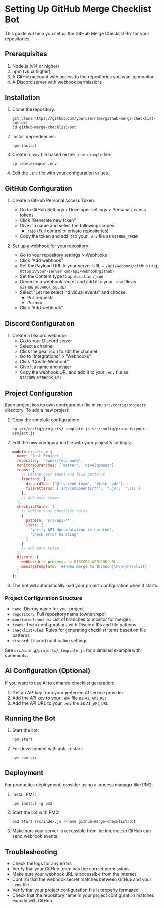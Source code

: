 # Setting Up GitHub Merge Checklist Bot

This guide will help you set up the GitHub Merge Checklist Bot for your repositories.

## Prerequisites

1. Node.js (v14 or higher)
2. npm (v6 or higher)
3. A GitHub account with access to the repositories you want to monitor
4. A Discord server with webhook permissions

## Installation

1. Clone the repository:
   ```
   git clone https://github.com/yourusername/github-merge-checklist-bot.git
   cd github-merge-checklist-bot
   ```

2. Install dependencies:
   ```
   npm install
   ```

3. Create a `.env` file based on the `.env.example` file:
   ```
   cp .env.example .env
   ```

4. Edit the `.env` file with your configuration values.

## GitHub Configuration

1. Create a GitHub Personal Access Token:
   - Go to GitHub Settings > Developer settings > Personal access tokens
   - Click "Generate new token"
   - Give it a name and select the following scopes:
     - `repo` (Full control of private repositories)
   - Copy the token and add it to your `.env` file as `GITHUB_TOKEN`

2. Set up a webhook for your repository:
   - Go to your repository settings > Webhooks
   - Click "Add webhook"
   - Set the Payload URL to your server URL + `/api/webhook/github` (e.g., `https://your-server.com/api/webhook/github`)
   - Set the Content type to `application/json`
   - Generate a webhook secret and add it to your `.env` file as `GITHUB_WEBHOOK_SECRET`
   - Select "Let me select individual events" and choose:
     - Pull requests
     - Pushes
   - Click "Add webhook"

## Discord Configuration

1. Create a Discord webhook:
   - Go to your Discord server
   - Select a channel
   - Click the gear icon to edit the channel
   - Go to "Integrations" > "Webhooks"
   - Click "Create Webhook"
   - Give it a name and avatar
   - Copy the webhook URL and add it to your `.env` file as `DISCORD_WEBHOOK_URL`

## Project Configuration

Each project has its own configuration file in the `src/config/projects` directory. To add a new project:

1. Copy the template configuration:
   ```
   cp src/config/projects/_template.js src/config/projects/your-project.js
   ```

2. Edit the new configuration file with your project's settings:
   ```javascript
   module.exports = {
     name: 'Test Project',
     repository: 'owner/repo-name',
     monitoredBranches: ['master', 'development'],
     teams: {
       // Define your teams and file patterns
       frontend: {
         discordIds: ['@frontend-team', '<@user-id>'],
         filePatterns: ['src/components/**', '*.js', '*.css']
       },
       // Add more teams...
     },
     checklistRules: [
       // Define your checklist rules
       {
         pattern: 'src/api/**',
         items: [
           'Verify API documentation is updated',
           'Check error handling'
         ]
       }
       // Add more rules...
     ],
     discord: {
       webhookUrl: process.env.DISCORD_WEBHOOK_URL,
       messageTemplate: '## New merge to {branch}\n\n{checklist}'
     }
   };
   ```

3. The bot will automatically load your project configuration when it starts.

### Project Configuration Structure

- `name`: Display name for your project
- `repository`: Full repository name (owner/repo)
- `monitoredBranches`: List of branches to monitor for merges
- `teams`: Team configurations with Discord IDs and file patterns
- `checklistRules`: Rules for generating checklist items based on file patterns
- `discord`: Discord notification settings

See `src/config/projects/_template.js` for a detailed example with comments.

## AI Configuration (Optional)

If you want to use AI to enhance checklist generation:

1. Get an API key from your preferred AI service provider
2. Add the API key to your `.env` file as `AI_API_KEY`
3. Add the API URL to your `.env` file as `AI_API_URL`

## Running the Bot

1. Start the bot:
   ```
   npm start
   ```

2. For development with auto-restart:
   ```
   npm run dev
   ```

## Deployment

For production deployment, consider using a process manager like PM2:

1. Install PM2:
   ```
   npm install -g pm2
   ```

2. Start the bot with PM2:
   ```
   pm2 start src/index.js --name github-merge-checklist-bot
   ```

3. Make sure your server is accessible from the internet so GitHub can send webhook events.

## Troubleshooting

- Check the logs for any errors
- Verify that your GitHub token has the correct permissions
- Make sure your webhook URL is accessible from the internet
- Confirm that the webhook secret matches between GitHub and your `.env` file
- Verify that your project configuration file is properly formatted
- Check that the repository name in your project configuration matches exactly with GitHub 